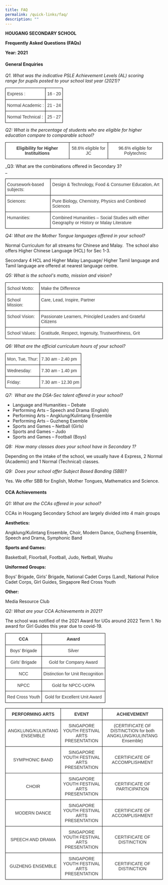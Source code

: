 ```yaml
---
title: FAQ
permalink: /quick-links/faq/
description: ""
---
```

**HOUGANG SECONDARY SCHOOL**

**Frequently Asked Questions (FAQs)**

**Year: 2021**

#### General Enquiries

_Q1. What was the indicative PSLE_ _Achievement Levels (AL) scoring range_ _for pupils posted to your school last year (2021)?_

<style type="text/css">
.tg  {border-collapse:collapse;border-spacing:0;margin:0px auto;}
.tg td{border-color:black;border-style:solid;border-width:1px;font-family:Arial, sans-serif;font-size:14px;
  overflow:hidden;padding:10px 5px;word-break:normal;}
.tg th{border-color:black;border-style:solid;border-width:1px;font-family:Arial, sans-serif;font-size:14px;
  font-weight:normal;overflow:hidden;padding:10px 5px;word-break:normal;}
.tg .tg-citn{background-color:#FFF;color:#333;text-align:left;vertical-align:top}
</style>
<table class="tg">
<tbody>
  <tr>
    <td class="tg-citn"><span style="font-weight:normal;color:#333;background-color:#FFF">Express</span>                           : </td>
    <td class="tg-citn"> 16 - 20</td>
  </tr>
  <tr>
    <td class="tg-citn">Normal Academic            : </td>
    <td class="tg-citn"> 21 - 24</td>
  </tr>
  <tr>
    <td class="tg-citn">Normal Technical             :</td>
    <td class="tg-citn"> 25 - 27</td>
  </tr>
</tbody>
</table>

_Q2: What is the percentage of students who are eligible for higher education compare to comparable school?_

<style type="text/css">
.tg  {border-collapse:collapse;border-spacing:0;margin:0px auto;}
.tg td{border-color:black;border-style:solid;border-width:1px;font-family:Arial, sans-serif;font-size:14px;
  overflow:hidden;padding:10px 5px;word-break:normal;}
.tg th{border-color:black;border-style:solid;border-width:1px;font-family:Arial, sans-serif;font-size:14px;
  font-weight:normal;overflow:hidden;padding:10px 5px;word-break:normal;}
.tg .tg-tlx9{background-color:#FFF;color:#333;text-align:center;vertical-align:top}
.tg .tg-apyk{background-color:#FFF;color:#333;font-weight:bold;text-align:center;vertical-align:top}
</style>
<table class="tg">
<tbody>
  <tr>
    <td class="tg-apyk">Eligibility for Higher Instituitions</td>
    <td class="tg-tlx9"><span style="font-weight:normal">58.6% eligible for JC</span></td>
    <td class="tg-tlx9"><span style="font-weight:normal">96.6% eligible for Polytechnic</span></td>
  </tr>
</tbody>
</table>

_Q3: What are the combinations offered in Secondary 3?  
_

<style type="text/css">
.tg  {border-collapse:collapse;border-spacing:0;margin:0px auto;}
.tg td{border-color:black;border-style:solid;border-width:1px;font-family:Arial, sans-serif;font-size:14px;
  overflow:hidden;padding:10px 5px;word-break:normal;}
.tg th{border-color:black;border-style:solid;border-width:1px;font-family:Arial, sans-serif;font-size:14px;
  font-weight:normal;overflow:hidden;padding:10px 5px;word-break:normal;}
.tg .tg-citn{background-color:#FFF;color:#333;text-align:left;vertical-align:top}
</style>
<table class="tg">
<tbody>
  <tr>
    <td class="tg-citn"><span style="font-weight:400;color:#333">Coursework-based subjects:</span></td>
    <td class="tg-citn"><span style="font-weight:400;color:#333">Design &amp; Technology, Food &amp; Consumer Education, Art</span></td>
  </tr>
  <tr>
    <td class="tg-citn"><span style="font-weight:400;color:#333">Sciences:</span></td>
    <td class="tg-citn"><span style="font-weight:400;color:#333">Pure Biology, Chemistry, Physics and Combined Sciences</span></td>
  </tr>
  <tr>
    <td class="tg-citn"><span style="font-weight:400;color:#333">Humanities:</span></td>
    <td class="tg-citn"><span style="font-weight:400;color:#333">Combined Humanities – Social Studies with either Geography or History or Malay Literature</span></td>
  </tr>
</tbody>
</table>

_Q4: What are the Mother Tongue languages offered in your school?_

  

Normal Curriculum for all streams for Chinese and Malay.  The school also offers Higher Chinese Language (HCL) for Sec 1-3.

  

Secondary 4 HCL and Higher Malay Language/ Higher Tamil language and Tamil language are offered at nearest language centre.

_Q5: What is the school's motto, mission and vision?_

<style type="text/css">
.tg  {border-collapse:collapse;border-spacing:0;margin:0px auto;}
.tg td{border-color:black;border-style:solid;border-width:1px;font-family:Arial, sans-serif;font-size:14px;
  overflow:hidden;padding:10px 5px;word-break:normal;}
.tg th{border-color:black;border-style:solid;border-width:1px;font-family:Arial, sans-serif;font-size:14px;
  font-weight:normal;overflow:hidden;padding:10px 5px;word-break:normal;}
.tg .tg-citn{background-color:#FFF;color:#333;text-align:left;vertical-align:top}
</style>
<table class="tg">
<tbody>
  <tr>
    <td class="tg-citn"><span style="font-weight:400;color:#333">School Motto:</span></td>
    <td class="tg-citn"><span style="font-weight:400;color:#333">Make the Difference</span></td>
  </tr>
  <tr>
    <td class="tg-citn"><span style="font-weight:400;color:#333">School Mission:</span></td>
    <td class="tg-citn"><span style="font-weight:400;color:#333">Care, Lead, Inspire, Partner</span></td>
  </tr>
  <tr>
    <td class="tg-citn"><span style="font-weight:400;color:#333">School Vision:</span></td>
    <td class="tg-citn"><span style="font-weight:400;color:#333">Passionate Learners, Principled Leaders and Grateful Citizens</span></td>
  </tr>
  <tr>
    <td class="tg-citn"><span style="font-weight:400;color:#333">School Values:</span></td>
    <td class="tg-citn"><span style="font-weight:400;color:#333">Gratitude, Respect, Ingenuity, Trustworthiness, Grit</span></td>
  </tr>
</tbody>
</table>

_Q6: What are the official curriculum hours of your school?_

<style type="text/css">
.tg  {border-collapse:collapse;border-spacing:0;margin:0px auto;}
.tg td{border-color:black;border-style:solid;border-width:1px;font-family:Arial, sans-serif;font-size:14px;
  overflow:hidden;padding:10px 5px;word-break:normal;}
.tg th{border-color:black;border-style:solid;border-width:1px;font-family:Arial, sans-serif;font-size:14px;
  font-weight:normal;overflow:hidden;padding:10px 5px;word-break:normal;}
.tg .tg-7fd7{background-color:#FFF;color:#333;text-align:left;vertical-align:middle}
</style>
<table class="tg">
<tbody>
  <tr>
    <td class="tg-7fd7">Mon, Tue, Thur:</td>
    <td class="tg-7fd7">7.30 am - 2.40 pm</td>
  </tr>
  <tr>
    <td class="tg-7fd7">Wednesday:</td>
    <td class="tg-7fd7">7.30 am - 1.40 pm</td>
  </tr>
  <tr>
    <td class="tg-7fd7">Friday:</td>
    <td class="tg-7fd7">7.30 am - 12.30 pm</td>
  </tr>
</tbody>
</table>

_Q7:  What are the DSA-Sec talent offered in your school?_ 

*   Language and Humanities – Debate
*   Performing Arts – Speech and Drama (English)
*   Performing Arts – Angklung/Kulintang Ensemble  
*   Performing Arts – Guzheng Esemble
*   Sports and Games – Netball (Girls)
*   Sports and Games – Judo
*   Sports and Games – Football (Boys)

_Q8:  How many classes does your school have in Secondary 1?_

Depending on the intake of the school, we usually have 4 Express, 2 Normal (Academic) and 1 Normal (Technical) classes.

_Q9:  Does your school offer Subject Based Banding (SBB)?_

Yes. We offer SBB for English, Mother Tongues, Mathematics and Science.

#### CCA Achievements

_Q1: What are the CCAs offered in your school?_  

CCAs in Hougang Secondary School are largely divided into 4 main groups

**Aesthetics:**

Angklung/Kulintang Ensemble, Choir, Modern Dance, Guzheng Ensemble, Speech and Drama, Symphonic Band

**Sports and Games:**
 
Basketball, Floorball, Football, Judo, Netball, Wushu


**Uniformed Groups:**

Boys’ Brigade, Girls’ Brigade, National Cadet Corps (Land), National Police Cadet Corps, Girl Guides, Singapore Red Cross Youth

  

**Other:**

Media Resource Club

_Q2: What are your CCA Achievements in 2021?_

The school was notified of the 2021 Award for UGs around 2022 Term 1. No award for Girl Guides this year due to covid-19.

<style type="text/css">
.tg  {border-collapse:collapse;border-spacing:0;margin:0px auto;}
.tg td{border-color:black;border-style:solid;border-width:1px;font-family:Arial, sans-serif;font-size:14px;
  overflow:hidden;padding:10px 5px;word-break:normal;}
.tg th{border-color:black;border-style:solid;border-width:1px;font-family:Arial, sans-serif;font-size:14px;
  font-weight:normal;overflow:hidden;padding:10px 5px;word-break:normal;}
.tg .tg-5ws4{background-color:#FFF;color:#333;font-weight:bold;text-align:center;vertical-align:middle}
.tg .tg-2rp9{background-color:#FFF;color:#333;text-align:center;vertical-align:middle}
</style>
<table class="tg">
<tbody>
  <tr>
    <td class="tg-5ws4">CCA</td>
    <td class="tg-5ws4">Award</td>
  </tr>
  <tr>
    <td class="tg-2rp9">Boys’ Brigade</td>
    <td class="tg-2rp9">Silver</td>
  </tr>
  <tr>
    <td class="tg-2rp9">Girls’ Brigade</td>
    <td class="tg-2rp9">Gold for Company Award</td>
  </tr>
  <tr>
    <td class="tg-2rp9">NCC</td>
    <td class="tg-2rp9">Distinction for Unit Recognition</td>
  </tr>
  <tr>
    <td class="tg-2rp9">NPCC</td>
    <td class="tg-2rp9">Gold for NPCC-UOPA</td>
  </tr>
  <tr>
    <td class="tg-2rp9">Red Cross Youth</td>
    <td class="tg-2rp9">Gold for Excellent Unit Award</td>
  </tr>
</tbody>
</table>

<br>

<style type="text/css">
.tg  {border-collapse:collapse;border-spacing:0;margin:0px auto;}
.tg td{border-color:black;border-style:solid;border-width:1px;font-family:Arial, sans-serif;font-size:14px;
  overflow:hidden;padding:10px 5px;word-break:normal;}
.tg th{border-color:black;border-style:solid;border-width:1px;font-family:Arial, sans-serif;font-size:14px;
  font-weight:normal;overflow:hidden;padding:10px 5px;word-break:normal;}
.tg .tg-5ws4{background-color:#FFF;color:#333;font-weight:bold;text-align:center;vertical-align:middle}
.tg .tg-2rp9{background-color:#FFF;color:#333;text-align:center;vertical-align:middle}
</style>
<table class="tg">
<tbody>
  <tr>
    <td class="tg-5ws4">PERFORMING ARTS</td>
    <td class="tg-5ws4">EVENT</td>
    <td class="tg-5ws4" colspan="2">ACHIEVEMENT</td>
  </tr>
  <tr>
    <td class="tg-2rp9"><span style="font-weight:400;color:#333">ANGKLUNG/KULINTANG </span><span style="background-color:initial">ENSEMBLE </span></td>
    <td class="tg-2rp9"><span style="font-weight:400;color:#333">SINGAPORE YOUTH FESTIVAL ARTS PRESENTATION</span></td>
    <td class="tg-2rp9" colspan="2">(CERTIFICATE OF DISTINCTION for both ANGKLUNG/KULINTANG Ensemble)</td>
  </tr>
  <tr>
    <td class="tg-2rp9">SYMPHONIC BAND</td>
    <td class="tg-2rp9"><span style="font-weight:400;color:#333">SINGAPORE YOUTH FESTIVAL ARTS PRESENTATION</span></td>
    <td class="tg-2rp9" colspan="2"><span style="font-weight:400;color:#333">CERTIFICATE OF ACCOMPLISHMENT</span></td>
  </tr>
  <tr>
    <td class="tg-2rp9">CHOIR</td>
    <td class="tg-2rp9">SINGAPORE YOUTH FESTIVAL ARTS PRESENTATION</td>
    <td class="tg-2rp9" colspan="2">CERTIFICATE OF PARTICIPATION</td>
  </tr>
  <tr>
    <td class="tg-2rp9"><span style="font-weight:400;color:#333">MODERN DANCE</span><br></td>
    <td class="tg-2rp9"><span style="font-weight:400;color:#333">SINGAPORE YOUTH FESTIVAL ARTS PRESENTATION</span></td>
    <td class="tg-2rp9" colspan="2"><span style="font-weight:400;color:#333">CERTIFICATE OF ACCOMPLISHMENT</span></td>
  </tr>
  <tr>
    <td class="tg-2rp9"><span style="font-weight:400;color:#333">SPEECH AND DRAMA</span><br></td>
    <td class="tg-2rp9"><span style="font-weight:400;color:#333">SINGAPORE YOUTH FESTIVAL ARTS PRESENTATION</span></td>
    <td class="tg-2rp9" colspan="2">CERTIFICATE OF DISTINCTION</td>
  </tr>
  <tr>
    <td class="tg-2rp9"><span style="font-weight:400;color:#333">GUZHENG ENSEMBLE</span></td>
    <td class="tg-2rp9"><span style="font-weight:400;color:#333">SINGAPORE YOUTH FESTIVAL ARTS PRESENTATION</span></td>
    <td class="tg-2rp9" colspan="2"><span style="font-weight:400;color:#333">CERTIFICATE OF DISTINCTION</span></td>
  </tr>
</tbody>
</table>

